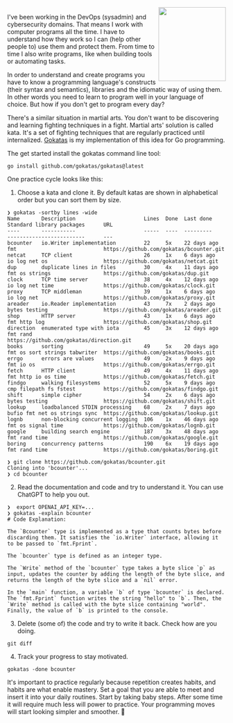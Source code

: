 <img align="right" width="155" height="170" src="https://github.com/jreisinger/docs/assets/1047259/59116d37-4f89-48c5-9645-db1a2a2aaf52">

I've been working in the DevOps (sysadmin) and cybersecurity domains. That means I work with computer programs all the time. I have to understand how they work so I can (help other people to) use them and protect them. From time to time I also write programs, like when building tools or automating tasks.

In order to understand and create programs you have to know a programming language's constructs (their syntax and semantics), libraries and the idiomatic way of using them. In other words you need to learn to program well in your language of choice. But how if you don't get to program every day?

There's a similar situation in martial arts. You don't want to be discovering and learning fighting techniques in a fight. Martial arts' solution is called kata. It's a set of fighting techniques that are regularly practiced until internalized. [Gokatas](https://github.com/gokatas) is my implementation of this idea for Go programming.

The get started install the gokatas command line tool:

```
go install github.com/gokatas/gokatas@latest
```

One practice cycle looks like this:

1. Choose a kata and clone it. By default katas are shown in alphabetical order but you can sort them by size.

```
❯ gokatas -sortby lines -wide
Name       Description                      Lines  Done  Last done    Standard library packages      URL
----       -----------                      -----  ----  ---------    -------------------------      ---
bcounter   io.Writer implementation         22     5x    22 days ago  fmt                            https://github.com/gokatas/bcounter.git
netcat     TCP client                       26     1x    6 days ago   io log net os                  https://github.com/gokatas/netcat.git
dup        duplicate lines in files         30     4x    11 days ago  fmt os strings                 https://github.com/gokatas/dup.git
clock      TCP time server                  38     4x    12 days ago  io log net time                https://github.com/gokatas/clock.git
proxy      TCP middleman                    39     1x    6 days ago   io log net                     https://github.com/gokatas/proxy.git
areader    io.Reader implementation         43     7x    2 days ago   bytes testing                  https://github.com/gokatas/areader.git
shop       HTTP server                      43     1x    6 days ago   fmt http log                   https://github.com/gokatas/shop.git
direction  enumerated type with iota        45     3x    12 days ago  fmt rand                       https://github.com/gokatas/direction.git
books      sorting                          49     5x    20 days ago  fmt os sort strings tabwriter  https://github.com/gokatas/books.git
errgo      errors are values                49     2x    9 days ago   fmt io os                      https://github.com/gokatas/errgo.git
fetch      HTTP client                      49     4x    11 days ago  fmt http io os time            https://github.com/gokatas/fetch.git
findgo     walking filesystems              52     5x    9 days ago   cmp filepath fs fstest         https://github.com/gokatas/findgo.git
shift      simple cipher                    54     2x    6 days ago   bytes testing                  https://github.com/gokatas/shift.git
lookup     loadbalanced STDIN processing    68     2x    7 days ago   bufio fmt net os strings sync  https://github.com/gokatas/lookup.git
lognb      non-blocking concurrent logging  106    1x    46 days ago  fmt os signal time             https://github.com/gokatas/lognb.git
google     building search engine           187    3x    48 days ago  fmt rand time                  https://github.com/gokatas/google.git
boring     concurrency patterns             190    6x    19 days ago  fmt rand time                  https://github.com/gokatas/boring.git

❯ git clone https://github.com/gokatas/bcounter.git
Cloning into 'bcounter'...
❯ cd bcounter
```

2. Read the documentation and code and try to understand it. You can use ChatGPT to help you out.

```
❯  export OPENAI_API_KEY=...
❯ gokatas -explain bcounter
# Code Explanation:

The `Bcounter` type is implemented as a type that counts bytes before discarding them. It satisfies the `io.Writer` interface, allowing it to be passed to `fmt.Fprint`.

The `bcounter` type is defined as an integer type.

The `Write` method of the `bcounter` type takes a byte slice `p` as input, updates the counter by adding the length of the byte slice, and returns the length of the byte slice and a `nil` error.

In the `main` function, a variable `b` of type `bcounter` is declared. The `fmt.Fprint` function writes the string "hello" to `b`. Then, the `Write` method is called with the byte slice containing "world". Finally, the value of `b` is printed to the console.
```

3. Delete (some of) the code and try to write it back. Check how are you doing.

```
git diff
```

4. Track your progress to stay motivated.

```
gokatas -done bcounter
```

It's important to practice regularly because repetition creates habits, and habits are what enable mastery. Set a goal that you are able to meet and insert it into your daily routines. Start by taking baby steps. After some time it will require much less will power to practice. Your programming moves will start looking simpler and smoother. 🥋
